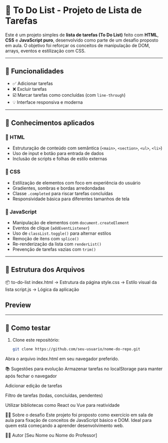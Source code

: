 ﻿# 📝 To Do List - Projeto de Lista de Tarefas

Este é um projeto simples de **lista de tarefas (To Do List)** feito com **HTML**, **CSS** e **JavaScript puro**, desenvolvido como parte de um desafio proposto em aula. O objetivo foi reforçar os conceitos de manipulação de DOM, arrays, eventos e estilização com CSS.

---

## 🚀 Funcionalidades

- ✅ Adicionar tarefas
- ❌ Excluir tarefas
- ☑️ Marcar tarefas como concluídas (com `line-through`)
- 💡 Interface responsiva e moderna

---

## 🧠 Conhecimentos aplicados

### 📄 HTML

- Estruturação de conteúdo com semântica (`<main>`, `<section>`, `<ul>`, `<li>`)
- Uso de input e botão para entrada de dados
- Inclusão de scripts e folhas de estilo externas

### 🎨 CSS

- Estilização de elementos com foco em experiência do usuário
- Gradientes, sombras e bordas arredondadas
- Classe `.completed` para riscar tarefas concluídas
- Responsividade básica para diferentes tamanhos de tela

### 🧩 JavaScript

- Manipulação de elementos com `document.createElement`
- Eventos de clique (`addEventListener`)
- Uso de `classList.toggle()` para alternar estilos
- Remoção de itens com `splice()`
- Re-renderização da lista com `renderList()`
- Prevenção de tarefas vazias com `trim()`

---

## 📁 Estrutura dos Arquivos

📦 to-do-list
index.html → Estrutura da página
style.css → Estilo visual da lista
script.js → Lógica da aplicação

## Preview



---

## 🧪 Como testar

1. Clone este repositório:
   ```bash
   git clone https://github.com/seu-usuario/nome-do-repo.git
   ```

Abra o arquivo index.html em seu navegador preferido.

📚 Sugestões para evolução
Armazenar tarefas no localStorage para manter após fechar o navegador

Adicionar edição de tarefas

Filtro de tarefas (todas, concluídas, pendentes)

Utilizar bibliotecas como React ou Vue para reatividade

👨‍🏫 Sobre o desafio
Este projeto foi proposto como exercício em sala de aula para fixação de conceitos de JavaScript básico e DOM. Ideal para quem está começando a aprender desenvolvimento web.

🧑‍💻 Autor
[Seu Nome ou Nome do Professor]
